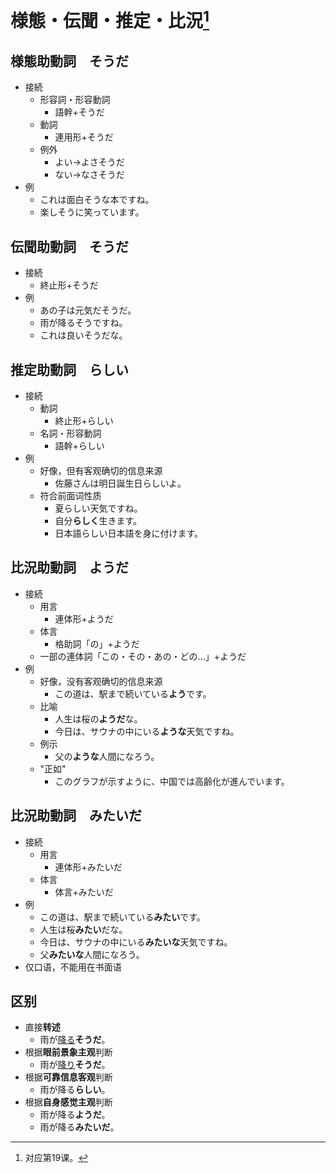 # 様態・伝聞・推定・比況[^title]

## 様態助動詞　そうだ
- 接続
  - 形容詞・形容動詞
    - 語幹+そうだ
  - 動詞
    - 連用形+そうだ
  - 例外
    - よい→よさそうだ
    - ない→なさそうだ
- 例
  - これは面白そうな本ですね。
  - 楽しそうに笑っています。

## 伝聞助動詞　そうだ
- 接続
  - 終止形+そうだ
- 例
  - あの子は元気だそうだ。
  - 雨が降るそうですね。
  - これは良いそうだな。

## 推定助動詞　らしい
- 接続
  - 動詞
    - 終止形+らしい
  - 名詞・形容動詞
    - 語幹+らしい
- 例
  - 好像，但有客观确切的信息来源
    - 佐藤さんは明日誕生日らしいよ。
  - 符合前面词性质
    - 夏らしい天気ですね。
    - 自分**らしく**生きます。
    - 日本語らしい日本語を身に付けます。

## 比況助動詞　ようだ
- 接続
  - 用言
    - 連体形+ようだ
  - 体言
    - 格助詞「の」+ようだ
  - 一部の連体詞「この・その・あの・どの...」+ようだ
- 例
  - 好像，没有客观确切的信息来源
    - この道は、駅まで続いている**よう**です。
  - 比喻
    - 人生は桜の**ようだ**な。
    - 今日は、サウナの中にいる**ような**天気ですね。
  - 例示
    - 父の**ような**人間になろう。
  - "正如"
    - このグラフが示すように、中国では高齢化が進んでいます。

## 比況助動詞　みたいだ　
- 接続
  - 用言
    - 連体形+みたいだ
  - 体言
    - 体言+みたいだ
- 例
  - この道は、駅まで続いている**みたい**です。
  - 人生は桜**みたい**だな。
  - 今日は、サウナの中にいる**みたいな**天気ですね。
  - 父**みたいな**人間になろう。
- 仅口语，不能用在书面语

## 区别
- 直接**转述**
  - 雨が<u>降る</u>**そうだ**。
- 根据**眼前景象主观**判断
  - 雨が<u>降り</u>**そうだ**。
- 根据**可靠信息客观**判断
  - 雨が降る**らしい**。
- 根据**自身感觉主观**判断
  - 雨が降る**ようだ**。
  - 雨が降る**みたいだ**。

[^title]: 对应第19课。

